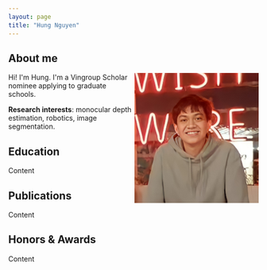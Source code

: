 ```yaml
---
layout: page
title: "Hung Nguyen"
---
```


## About me

<img style="float:right" src="assets/profile pic.jpg" width="250"> 

Hi! I'm Hung. I'm a Vingroup Scholar nominee applying to graduate schools. 

**Research interests**: monocular depth estimation, robotics, image segmentation. 

## Education

Content

## Publications 

Content

## Honors & Awards

Content
